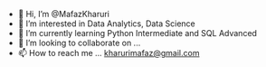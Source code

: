 - 👋 Hi, I’m @MafazKharuri
- 👀 I’m interested in Data Analytics, Data Science
- 🌱 I’m currently learning Python Intermediate and SQL Advanced
- 💞️ I’m looking to collaborate on ...
- 📫 How to reach me ... kharurimafaz@gmail.com

<!---
MafazKharuri/MafazKharuri is a ✨ special ✨ repository because its `README.md` (this file) appears on your GitHub profile.
You can click the Preview link to take a look at your changes.
--->
